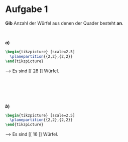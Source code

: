 <!--
version:  0.0.1

language: de

@style
input {
    text-align: center;
}

.flex-container {
    display: flex;
    flex-wrap: wrap;
    align-items: stretch;
    gap: 20px;
}

.flex-child {
    flex: 1;
    min-width: 350px;
    margin-right: 20px;
}

@media (max-width: 400px) {
    .flex-child {
        flex: 100%;
        margin-right: 0;
    }
}
@end

formula: \carry   \textcolor{red}{\scriptsize #1}
formula: \digit   \rlap{\carry{#1}}\phantom{#2}#2
formula: \permil  \text{‰}

import: https://raw.githubusercontent.com/liaTemplates/algebrite/master/README.md
import: https://raw.githubusercontent.com/LiaTemplates/Tikz-Jax/main/README.md

script: https://cdn.jsdelivr.net/gh/LiaTemplates/Tikz-Jax@main/dist/index.js

@round
<script>
  let value = `@input`;
  if (value.startsWith("@")) {
    ""
  } else {
    value = JSON.parse(value);
    value = value[0]
    value = value.replace(/,/g, ".");
    value = parseFloat(value);
    value = Math.round(value * Math.pow(10,@1)) / Math.pow(10,@1);
    value == @0
  }
</script>
@end

tags: Quader, Volumen, sehr leicht

-->





# Aufgabe 1


**Gib** Anzahl der Würfel aus denen der Quader besteht **an**.

<br>
 
<section class="flex-container">
<div class="flex-child">

__$a)\;\;$__ 


```latex  @tikz 
\begin{tikzpicture} [scale=2.5]
  \planepartition{{2,2},{2,2}}
\end{tikzpicture}
```

--> Es sind [[ 28  ]] Würfel.

<br>
<br>
<br>

</div>
</section>



<br>
 
<section class="flex-container">
<div class="flex-child">

__$b)\;\;$__ 


```latex  @tikz 
\begin{tikzpicture} [scale=2.5]
  \planepartition{{2,2},{2,2}}
\end{tikzpicture}
```

--> Es sind [[ 16  ]] Würfel.

<br>
<br>
<br>

</div>
</section>


 


<br>
<br>
<br>
<br>
<br>